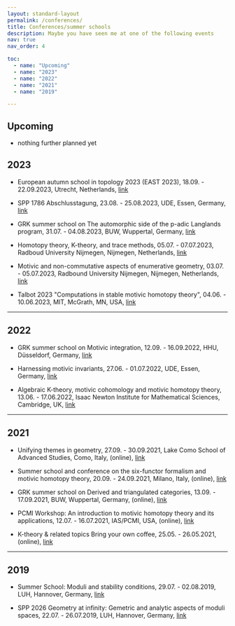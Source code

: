 ```yaml
---
layout: standard-layout
permalink: /conferences/
title: Conferences/summer schools
description: Maybe you have seen me at one of the following events
nav: true
nav_order: 4

toc:
  - name: "Upcoming"
  - name: "2023"
  - name: "2022"
  - name: "2021"
  - name: "2019"

---
```


## Upcoming

- nothing further planned yet

## 2023

- European autumn school in topology 2023 (EAST 2023), 18.09. - 22.09.2023, Utrecht, Netherlands, [link](https://www.math.ru.nl/~sagave/east2023/)

- SPP 1786 Abschlusstagung, 23.08. - 25.08.2023, UDE, Essen, Germany, [link](https://spp1786-2023.esaga.net)

- GRK summer school on The automorphic side of the p-adic Langlands program, 31.07. - 04.08.2023, BUW, Wuppertal, Germany, [link](https://summerschool2023.uni-wuppertal.de/en/)

- Homotopy theory, K-theory, and trace methods, 05.07. - 07.07.2023, Radboud University Nijmegen, Nijmegen, Netherlands, [link](https://www.math.ru.nl/hkt-conference/)

- Motivic and non-commutative aspects of enumerative geometry, 03.07. - 05.07.2023, Radbound University Nijmegen, Nijmegen, Netherlands, [link](https://www.math.ru.nl/mnc-conference/)

- Talbot 2023 "Computations in stable motivic homotopy theory", 04.06. - 10.06.2023, MIT, McGrath, MN, USA, [link](https://math.mit.edu/events/talbot/index.php?year=2023)

***

## 2022

- GRK summer school on Motivic integration, 12.09. - 16.09.2022, HHU, Düsseldorf, Germany, [link](https://reh.math.uni-duesseldorf.de/~internet/motivicsummerschool/)

- Harnessing motivic invariants, 27.06. - 01.07.2022, UDE, Essen, Germany, [link](https://motivic-invariants-2022.esaga.net/)

- Algebraic K-theory, motivic cohomology and motivic homotopy theory, 13.06. - 17.06.2022, Isaac Newton Institute for Mathematical Sciences, Cambridge, UK, [link](https://www.newton.ac.uk/event/ka2w01/)

*** 

## 2021

- Unifying themes in geometry, 27.09. - 30.09.2021, Lake Como School of Advanced Studies, Como, Italy, (online), [link](https://utge.lakecomoschool.org/)

- Summer school and conference on the six-functor formalism and motivic homotopy theory, 20.09. - 24.09.2021, Milano, Italy, (online), [link](https://sites.google.com/view/summer-school-motivic/home)

- GRK summer school on Derived and triangulated categories, 13.09. - 17.09.2021, BUW, Wuppertal, Germany, (online), [link](https://reh.math.uni-duesseldorf.de/~grk2240/Summerschool_GRK2021/Summerschool_index.html)

- PCMI Workshop: An introduction to motivic homotopy theory and its applications, 12.07. - 16.07.2021, IAS/PCMI, USA, (online), [link](https://www.ias.edu/pcmi/2021-graduate-summer-school-course-descriptions)

- K-theory & related topics Bring your own coffee, 25.05. - 26.05.2021, (online), [link](https://individual.utoronto.ca/groechenig/K.html)

***

## 2019

- Summer School: Moduli and stability conditions, 29.07. - 02.08.2019, LUH, Hannover, Germany, [link](https://sites.google.com/site/moduli2019hannover/home)

- SPP 2026 Geometry at infinity: Gemetric and analytic aspects of moduli spaces, 22.07. - 26.07.2019, LUH, Hannover, Germany, [link](https://www.spp2026.de/activities/detail/activity/geometric-and-analytic-aspects-of-moduli-spaces)
